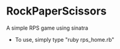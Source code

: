 RockPaperScissors
=================

A simple RPS game using sinatra

 * To use, simply type "ruby rps_home.rb" 
